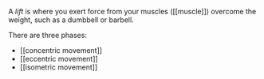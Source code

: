 A *lift* is where you exert force from your muscles ([[muscle]]) overcome the weight, such as a dumbbell or barbell. 

There are three phases:
- [[concentric movement]]
- [[eccentric movement]]
- [[isometric movement]]
